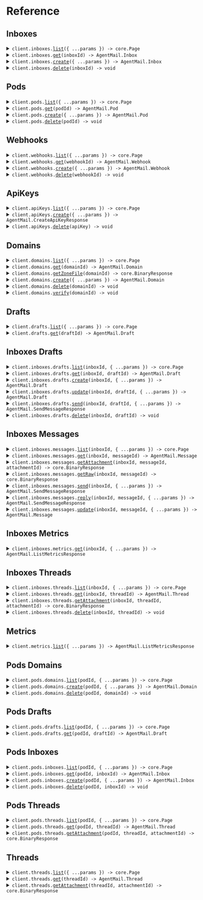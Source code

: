 # Reference
## Inboxes
<details><summary><code>client.inboxes.<a href="/src/api/resources/inboxes/client/Client.ts">list</a>({ ...params }) -> core.Page<AgentMail.Inbox, AgentMail.ListInboxesResponse></code></summary>
<dl>
<dd>

#### 🔌 Usage

<dl>
<dd>

<dl>
<dd>

```typescript
const pageableResponse = await client.inboxes.list();
for await (const item of pageableResponse) {
    console.log(item);
}

// Or you can manually iterate page-by-page
let page = await client.inboxes.list();
while (page.hasNextPage()) {
    page = page.getNextPage();
}

// You can also access the underlying response
const response = page.response;

```
</dd>
</dl>
</dd>
</dl>

#### ⚙️ Parameters

<dl>
<dd>

<dl>
<dd>

**request:** `AgentMail.inboxes.ListInboxesRequest` 
    
</dd>
</dl>

<dl>
<dd>

**requestOptions:** `Inboxes.RequestOptions` 
    
</dd>
</dl>
</dd>
</dl>


</dd>
</dl>
</details>

<details><summary><code>client.inboxes.<a href="/src/api/resources/inboxes/client/Client.ts">get</a>(inboxId) -> AgentMail.Inbox</code></summary>
<dl>
<dd>

#### 🔌 Usage

<dl>
<dd>

<dl>
<dd>

```typescript
await client.inboxes.get("inbox_id");

```
</dd>
</dl>
</dd>
</dl>

#### ⚙️ Parameters

<dl>
<dd>

<dl>
<dd>

**inboxId:** `AgentMail.InboxId` 
    
</dd>
</dl>

<dl>
<dd>

**requestOptions:** `Inboxes.RequestOptions` 
    
</dd>
</dl>
</dd>
</dl>


</dd>
</dl>
</details>

<details><summary><code>client.inboxes.<a href="/src/api/resources/inboxes/client/Client.ts">create</a>({ ...params }) -> AgentMail.Inbox</code></summary>
<dl>
<dd>

#### 🔌 Usage

<dl>
<dd>

<dl>
<dd>

```typescript
await client.inboxes.create({});

```
</dd>
</dl>
</dd>
</dl>

#### ⚙️ Parameters

<dl>
<dd>

<dl>
<dd>

**request:** `AgentMail.CreateInboxRequest` 
    
</dd>
</dl>

<dl>
<dd>

**requestOptions:** `Inboxes.RequestOptions` 
    
</dd>
</dl>
</dd>
</dl>


</dd>
</dl>
</details>

<details><summary><code>client.inboxes.<a href="/src/api/resources/inboxes/client/Client.ts">delete</a>(inboxId) -> void</code></summary>
<dl>
<dd>

#### 🔌 Usage

<dl>
<dd>

<dl>
<dd>

```typescript
await client.inboxes.delete("inbox_id");

```
</dd>
</dl>
</dd>
</dl>

#### ⚙️ Parameters

<dl>
<dd>

<dl>
<dd>

**inboxId:** `AgentMail.InboxId` 
    
</dd>
</dl>

<dl>
<dd>

**requestOptions:** `Inboxes.RequestOptions` 
    
</dd>
</dl>
</dd>
</dl>


</dd>
</dl>
</details>

## Pods
<details><summary><code>client.pods.<a href="/src/api/resources/pods/client/Client.ts">list</a>({ ...params }) -> core.Page<AgentMail.Pod, AgentMail.ListPodsResponse></code></summary>
<dl>
<dd>

#### 🔌 Usage

<dl>
<dd>

<dl>
<dd>

```typescript
const pageableResponse = await client.pods.list();
for await (const item of pageableResponse) {
    console.log(item);
}

// Or you can manually iterate page-by-page
let page = await client.pods.list();
while (page.hasNextPage()) {
    page = page.getNextPage();
}

// You can also access the underlying response
const response = page.response;

```
</dd>
</dl>
</dd>
</dl>

#### ⚙️ Parameters

<dl>
<dd>

<dl>
<dd>

**request:** `AgentMail.pods.ListPodsRequest` 
    
</dd>
</dl>

<dl>
<dd>

**requestOptions:** `Pods.RequestOptions` 
    
</dd>
</dl>
</dd>
</dl>


</dd>
</dl>
</details>

<details><summary><code>client.pods.<a href="/src/api/resources/pods/client/Client.ts">get</a>(podId) -> AgentMail.Pod</code></summary>
<dl>
<dd>

#### 🔌 Usage

<dl>
<dd>

<dl>
<dd>

```typescript
await client.pods.get("pod_id");

```
</dd>
</dl>
</dd>
</dl>

#### ⚙️ Parameters

<dl>
<dd>

<dl>
<dd>

**podId:** `AgentMail.PodId` 
    
</dd>
</dl>

<dl>
<dd>

**requestOptions:** `Pods.RequestOptions` 
    
</dd>
</dl>
</dd>
</dl>


</dd>
</dl>
</details>

<details><summary><code>client.pods.<a href="/src/api/resources/pods/client/Client.ts">create</a>({ ...params }) -> AgentMail.Pod</code></summary>
<dl>
<dd>

#### 🔌 Usage

<dl>
<dd>

<dl>
<dd>

```typescript
await client.pods.create({});

```
</dd>
</dl>
</dd>
</dl>

#### ⚙️ Parameters

<dl>
<dd>

<dl>
<dd>

**request:** `AgentMail.CreatePodRequest` 
    
</dd>
</dl>

<dl>
<dd>

**requestOptions:** `Pods.RequestOptions` 
    
</dd>
</dl>
</dd>
</dl>


</dd>
</dl>
</details>

<details><summary><code>client.pods.<a href="/src/api/resources/pods/client/Client.ts">delete</a>(podId) -> void</code></summary>
<dl>
<dd>

#### 🔌 Usage

<dl>
<dd>

<dl>
<dd>

```typescript
await client.pods.delete("pod_id");

```
</dd>
</dl>
</dd>
</dl>

#### ⚙️ Parameters

<dl>
<dd>

<dl>
<dd>

**podId:** `AgentMail.PodId` 
    
</dd>
</dl>

<dl>
<dd>

**requestOptions:** `Pods.RequestOptions` 
    
</dd>
</dl>
</dd>
</dl>


</dd>
</dl>
</details>

## Webhooks
<details><summary><code>client.webhooks.<a href="/src/api/resources/webhooks/client/Client.ts">list</a>({ ...params }) -> core.Page<AgentMail.Webhook, AgentMail.ListWebhooksResponse></code></summary>
<dl>
<dd>

#### 🔌 Usage

<dl>
<dd>

<dl>
<dd>

```typescript
const pageableResponse = await client.webhooks.list();
for await (const item of pageableResponse) {
    console.log(item);
}

// Or you can manually iterate page-by-page
let page = await client.webhooks.list();
while (page.hasNextPage()) {
    page = page.getNextPage();
}

// You can also access the underlying response
const response = page.response;

```
</dd>
</dl>
</dd>
</dl>

#### ⚙️ Parameters

<dl>
<dd>

<dl>
<dd>

**request:** `AgentMail.webhooks.ListWebhooksRequest` 
    
</dd>
</dl>

<dl>
<dd>

**requestOptions:** `Webhooks.RequestOptions` 
    
</dd>
</dl>
</dd>
</dl>


</dd>
</dl>
</details>

<details><summary><code>client.webhooks.<a href="/src/api/resources/webhooks/client/Client.ts">get</a>(webhookId) -> AgentMail.Webhook</code></summary>
<dl>
<dd>

#### 🔌 Usage

<dl>
<dd>

<dl>
<dd>

```typescript
await client.webhooks.get("webhook_id");

```
</dd>
</dl>
</dd>
</dl>

#### ⚙️ Parameters

<dl>
<dd>

<dl>
<dd>

**webhookId:** `AgentMail.WebhookId` 
    
</dd>
</dl>

<dl>
<dd>

**requestOptions:** `Webhooks.RequestOptions` 
    
</dd>
</dl>
</dd>
</dl>


</dd>
</dl>
</details>

<details><summary><code>client.webhooks.<a href="/src/api/resources/webhooks/client/Client.ts">create</a>({ ...params }) -> AgentMail.Webhook</code></summary>
<dl>
<dd>

#### 🔌 Usage

<dl>
<dd>

<dl>
<dd>

```typescript
await client.webhooks.create({
    url: "url",
    eventTypes: ["message.received", "message.received"]
});

```
</dd>
</dl>
</dd>
</dl>

#### ⚙️ Parameters

<dl>
<dd>

<dl>
<dd>

**request:** `AgentMail.CreateWebhookRequest` 
    
</dd>
</dl>

<dl>
<dd>

**requestOptions:** `Webhooks.RequestOptions` 
    
</dd>
</dl>
</dd>
</dl>


</dd>
</dl>
</details>

<details><summary><code>client.webhooks.<a href="/src/api/resources/webhooks/client/Client.ts">delete</a>(webhookId) -> void</code></summary>
<dl>
<dd>

#### 🔌 Usage

<dl>
<dd>

<dl>
<dd>

```typescript
await client.webhooks.delete("webhook_id");

```
</dd>
</dl>
</dd>
</dl>

#### ⚙️ Parameters

<dl>
<dd>

<dl>
<dd>

**webhookId:** `AgentMail.WebhookId` 
    
</dd>
</dl>

<dl>
<dd>

**requestOptions:** `Webhooks.RequestOptions` 
    
</dd>
</dl>
</dd>
</dl>


</dd>
</dl>
</details>

## ApiKeys
<details><summary><code>client.apiKeys.<a href="/src/api/resources/apiKeys/client/Client.ts">list</a>({ ...params }) -> core.Page<AgentMail.ApiKey, AgentMail.ListApiKeysResponse></code></summary>
<dl>
<dd>

#### 🔌 Usage

<dl>
<dd>

<dl>
<dd>

```typescript
const pageableResponse = await client.apiKeys.list();
for await (const item of pageableResponse) {
    console.log(item);
}

// Or you can manually iterate page-by-page
let page = await client.apiKeys.list();
while (page.hasNextPage()) {
    page = page.getNextPage();
}

// You can also access the underlying response
const response = page.response;

```
</dd>
</dl>
</dd>
</dl>

#### ⚙️ Parameters

<dl>
<dd>

<dl>
<dd>

**request:** `AgentMail.ListApiKeysRequest` 
    
</dd>
</dl>

<dl>
<dd>

**requestOptions:** `ApiKeys.RequestOptions` 
    
</dd>
</dl>
</dd>
</dl>


</dd>
</dl>
</details>

<details><summary><code>client.apiKeys.<a href="/src/api/resources/apiKeys/client/Client.ts">create</a>({ ...params }) -> AgentMail.CreateApiKeyResponse</code></summary>
<dl>
<dd>

#### 🔌 Usage

<dl>
<dd>

<dl>
<dd>

```typescript
await client.apiKeys.create({
    name: "name"
});

```
</dd>
</dl>
</dd>
</dl>

#### ⚙️ Parameters

<dl>
<dd>

<dl>
<dd>

**request:** `AgentMail.CreateApiKeyRequest` 
    
</dd>
</dl>

<dl>
<dd>

**requestOptions:** `ApiKeys.RequestOptions` 
    
</dd>
</dl>
</dd>
</dl>


</dd>
</dl>
</details>

<details><summary><code>client.apiKeys.<a href="/src/api/resources/apiKeys/client/Client.ts">delete</a>(apiKey) -> void</code></summary>
<dl>
<dd>

#### 🔌 Usage

<dl>
<dd>

<dl>
<dd>

```typescript
await client.apiKeys.delete("api_key");

```
</dd>
</dl>
</dd>
</dl>

#### ⚙️ Parameters

<dl>
<dd>

<dl>
<dd>

**apiKey:** `AgentMail.ApiKeyId` 
    
</dd>
</dl>

<dl>
<dd>

**requestOptions:** `ApiKeys.RequestOptions` 
    
</dd>
</dl>
</dd>
</dl>


</dd>
</dl>
</details>

## Domains
<details><summary><code>client.domains.<a href="/src/api/resources/domains/client/Client.ts">list</a>({ ...params }) -> core.Page<AgentMail.DomainSummary, AgentMail.ListDomainsResponse></code></summary>
<dl>
<dd>

#### 🔌 Usage

<dl>
<dd>

<dl>
<dd>

```typescript
const pageableResponse = await client.domains.list();
for await (const item of pageableResponse) {
    console.log(item);
}

// Or you can manually iterate page-by-page
let page = await client.domains.list();
while (page.hasNextPage()) {
    page = page.getNextPage();
}

// You can also access the underlying response
const response = page.response;

```
</dd>
</dl>
</dd>
</dl>

#### ⚙️ Parameters

<dl>
<dd>

<dl>
<dd>

**request:** `AgentMail.ListDomainsRequest` 
    
</dd>
</dl>

<dl>
<dd>

**requestOptions:** `Domains.RequestOptions` 
    
</dd>
</dl>
</dd>
</dl>


</dd>
</dl>
</details>

<details><summary><code>client.domains.<a href="/src/api/resources/domains/client/Client.ts">get</a>(domainId) -> AgentMail.Domain</code></summary>
<dl>
<dd>

#### 🔌 Usage

<dl>
<dd>

<dl>
<dd>

```typescript
await client.domains.get("domain_id");

```
</dd>
</dl>
</dd>
</dl>

#### ⚙️ Parameters

<dl>
<dd>

<dl>
<dd>

**domainId:** `AgentMail.DomainId` 
    
</dd>
</dl>

<dl>
<dd>

**requestOptions:** `Domains.RequestOptions` 
    
</dd>
</dl>
</dd>
</dl>


</dd>
</dl>
</details>

<details><summary><code>client.domains.<a href="/src/api/resources/domains/client/Client.ts">getZoneFile</a>(domainId) -> core.BinaryResponse</code></summary>
<dl>
<dd>

#### 🔌 Usage

<dl>
<dd>

<dl>
<dd>

```typescript
await client.domains.getZoneFile("domain_id");

```
</dd>
</dl>
</dd>
</dl>

#### ⚙️ Parameters

<dl>
<dd>

<dl>
<dd>

**domainId:** `AgentMail.DomainId` 
    
</dd>
</dl>

<dl>
<dd>

**requestOptions:** `Domains.RequestOptions` 
    
</dd>
</dl>
</dd>
</dl>


</dd>
</dl>
</details>

<details><summary><code>client.domains.<a href="/src/api/resources/domains/client/Client.ts">create</a>({ ...params }) -> AgentMail.Domain</code></summary>
<dl>
<dd>

#### 🔌 Usage

<dl>
<dd>

<dl>
<dd>

```typescript
await client.domains.create({
    domain: "domain",
    feedbackEnabled: true
});

```
</dd>
</dl>
</dd>
</dl>

#### ⚙️ Parameters

<dl>
<dd>

<dl>
<dd>

**request:** `AgentMail.CreateDomainRequest` 
    
</dd>
</dl>

<dl>
<dd>

**requestOptions:** `Domains.RequestOptions` 
    
</dd>
</dl>
</dd>
</dl>


</dd>
</dl>
</details>

<details><summary><code>client.domains.<a href="/src/api/resources/domains/client/Client.ts">delete</a>(domainId) -> void</code></summary>
<dl>
<dd>

#### 🔌 Usage

<dl>
<dd>

<dl>
<dd>

```typescript
await client.domains.delete("domain_id");

```
</dd>
</dl>
</dd>
</dl>

#### ⚙️ Parameters

<dl>
<dd>

<dl>
<dd>

**domainId:** `AgentMail.DomainId` 
    
</dd>
</dl>

<dl>
<dd>

**requestOptions:** `Domains.RequestOptions` 
    
</dd>
</dl>
</dd>
</dl>


</dd>
</dl>
</details>

<details><summary><code>client.domains.<a href="/src/api/resources/domains/client/Client.ts">verify</a>(domainId) -> void</code></summary>
<dl>
<dd>

#### 🔌 Usage

<dl>
<dd>

<dl>
<dd>

```typescript
await client.domains.verify("domain_id");

```
</dd>
</dl>
</dd>
</dl>

#### ⚙️ Parameters

<dl>
<dd>

<dl>
<dd>

**domainId:** `AgentMail.DomainId` 
    
</dd>
</dl>

<dl>
<dd>

**requestOptions:** `Domains.RequestOptions` 
    
</dd>
</dl>
</dd>
</dl>


</dd>
</dl>
</details>

## Drafts
<details><summary><code>client.drafts.<a href="/src/api/resources/drafts/client/Client.ts">list</a>({ ...params }) -> core.Page<AgentMail.DraftItem, AgentMail.ListDraftsResponse></code></summary>
<dl>
<dd>

#### 🔌 Usage

<dl>
<dd>

<dl>
<dd>

```typescript
const pageableResponse = await client.drafts.list();
for await (const item of pageableResponse) {
    console.log(item);
}

// Or you can manually iterate page-by-page
let page = await client.drafts.list();
while (page.hasNextPage()) {
    page = page.getNextPage();
}

// You can also access the underlying response
const response = page.response;

```
</dd>
</dl>
</dd>
</dl>

#### ⚙️ Parameters

<dl>
<dd>

<dl>
<dd>

**request:** `AgentMail.ListDraftsRequest` 
    
</dd>
</dl>

<dl>
<dd>

**requestOptions:** `Drafts.RequestOptions` 
    
</dd>
</dl>
</dd>
</dl>


</dd>
</dl>
</details>

<details><summary><code>client.drafts.<a href="/src/api/resources/drafts/client/Client.ts">get</a>(draftId) -> AgentMail.Draft</code></summary>
<dl>
<dd>

#### 🔌 Usage

<dl>
<dd>

<dl>
<dd>

```typescript
await client.drafts.get("draft_id");

```
</dd>
</dl>
</dd>
</dl>

#### ⚙️ Parameters

<dl>
<dd>

<dl>
<dd>

**draftId:** `AgentMail.DraftId` 
    
</dd>
</dl>

<dl>
<dd>

**requestOptions:** `Drafts.RequestOptions` 
    
</dd>
</dl>
</dd>
</dl>


</dd>
</dl>
</details>

## Inboxes Drafts
<details><summary><code>client.inboxes.drafts.<a href="/src/api/resources/inboxes/resources/drafts/client/Client.ts">list</a>(inboxId, { ...params }) -> core.Page<AgentMail.DraftItem, AgentMail.ListDraftsResponse></code></summary>
<dl>
<dd>

#### 🔌 Usage

<dl>
<dd>

<dl>
<dd>

```typescript
const pageableResponse = await client.inboxes.drafts.list("inbox_id");
for await (const item of pageableResponse) {
    console.log(item);
}

// Or you can manually iterate page-by-page
let page = await client.inboxes.drafts.list("inbox_id");
while (page.hasNextPage()) {
    page = page.getNextPage();
}

// You can also access the underlying response
const response = page.response;

```
</dd>
</dl>
</dd>
</dl>

#### ⚙️ Parameters

<dl>
<dd>

<dl>
<dd>

**inboxId:** `AgentMail.InboxId` 
    
</dd>
</dl>

<dl>
<dd>

**request:** `AgentMail.inboxes.ListDraftsRequest` 
    
</dd>
</dl>

<dl>
<dd>

**requestOptions:** `Drafts.RequestOptions` 
    
</dd>
</dl>
</dd>
</dl>


</dd>
</dl>
</details>

<details><summary><code>client.inboxes.drafts.<a href="/src/api/resources/inboxes/resources/drafts/client/Client.ts">get</a>(inboxId, draftId) -> AgentMail.Draft</code></summary>
<dl>
<dd>

#### 🔌 Usage

<dl>
<dd>

<dl>
<dd>

```typescript
await client.inboxes.drafts.get("inbox_id", "draft_id");

```
</dd>
</dl>
</dd>
</dl>

#### ⚙️ Parameters

<dl>
<dd>

<dl>
<dd>

**inboxId:** `AgentMail.InboxId` 
    
</dd>
</dl>

<dl>
<dd>

**draftId:** `AgentMail.DraftId` 
    
</dd>
</dl>

<dl>
<dd>

**requestOptions:** `Drafts.RequestOptions` 
    
</dd>
</dl>
</dd>
</dl>


</dd>
</dl>
</details>

<details><summary><code>client.inboxes.drafts.<a href="/src/api/resources/inboxes/resources/drafts/client/Client.ts">create</a>(inboxId, { ...params }) -> AgentMail.Draft</code></summary>
<dl>
<dd>

#### 🔌 Usage

<dl>
<dd>

<dl>
<dd>

```typescript
await client.inboxes.drafts.create("inbox_id", {});

```
</dd>
</dl>
</dd>
</dl>

#### ⚙️ Parameters

<dl>
<dd>

<dl>
<dd>

**inboxId:** `AgentMail.InboxId` 
    
</dd>
</dl>

<dl>
<dd>

**request:** `AgentMail.CreateDraftRequest` 
    
</dd>
</dl>

<dl>
<dd>

**requestOptions:** `Drafts.RequestOptions` 
    
</dd>
</dl>
</dd>
</dl>


</dd>
</dl>
</details>

<details><summary><code>client.inboxes.drafts.<a href="/src/api/resources/inboxes/resources/drafts/client/Client.ts">update</a>(inboxId, draftId, { ...params }) -> AgentMail.Draft</code></summary>
<dl>
<dd>

#### 🔌 Usage

<dl>
<dd>

<dl>
<dd>

```typescript
await client.inboxes.drafts.update("inbox_id", "draft_id", {});

```
</dd>
</dl>
</dd>
</dl>

#### ⚙️ Parameters

<dl>
<dd>

<dl>
<dd>

**inboxId:** `AgentMail.InboxId` 
    
</dd>
</dl>

<dl>
<dd>

**draftId:** `AgentMail.DraftId` 
    
</dd>
</dl>

<dl>
<dd>

**request:** `AgentMail.UpdateDraftRequest` 
    
</dd>
</dl>

<dl>
<dd>

**requestOptions:** `Drafts.RequestOptions` 
    
</dd>
</dl>
</dd>
</dl>


</dd>
</dl>
</details>

<details><summary><code>client.inboxes.drafts.<a href="/src/api/resources/inboxes/resources/drafts/client/Client.ts">send</a>(inboxId, draftId, { ...params }) -> AgentMail.SendMessageResponse</code></summary>
<dl>
<dd>

#### 🔌 Usage

<dl>
<dd>

<dl>
<dd>

```typescript
await client.inboxes.drafts.send("inbox_id", "draft_id", {});

```
</dd>
</dl>
</dd>
</dl>

#### ⚙️ Parameters

<dl>
<dd>

<dl>
<dd>

**inboxId:** `AgentMail.InboxId` 
    
</dd>
</dl>

<dl>
<dd>

**draftId:** `AgentMail.DraftId` 
    
</dd>
</dl>

<dl>
<dd>

**request:** `AgentMail.UpdateMessageRequest` 
    
</dd>
</dl>

<dl>
<dd>

**requestOptions:** `Drafts.RequestOptions` 
    
</dd>
</dl>
</dd>
</dl>


</dd>
</dl>
</details>

<details><summary><code>client.inboxes.drafts.<a href="/src/api/resources/inboxes/resources/drafts/client/Client.ts">delete</a>(inboxId, draftId) -> void</code></summary>
<dl>
<dd>

#### 🔌 Usage

<dl>
<dd>

<dl>
<dd>

```typescript
await client.inboxes.drafts.delete("inbox_id", "draft_id");

```
</dd>
</dl>
</dd>
</dl>

#### ⚙️ Parameters

<dl>
<dd>

<dl>
<dd>

**inboxId:** `AgentMail.InboxId` 
    
</dd>
</dl>

<dl>
<dd>

**draftId:** `AgentMail.DraftId` 
    
</dd>
</dl>

<dl>
<dd>

**requestOptions:** `Drafts.RequestOptions` 
    
</dd>
</dl>
</dd>
</dl>


</dd>
</dl>
</details>

## Inboxes Messages
<details><summary><code>client.inboxes.messages.<a href="/src/api/resources/inboxes/resources/messages/client/Client.ts">list</a>(inboxId, { ...params }) -> core.Page<AgentMail.MessageItem, AgentMail.ListMessagesResponse></code></summary>
<dl>
<dd>

#### 🔌 Usage

<dl>
<dd>

<dl>
<dd>

```typescript
const pageableResponse = await client.inboxes.messages.list("inbox_id");
for await (const item of pageableResponse) {
    console.log(item);
}

// Or you can manually iterate page-by-page
let page = await client.inboxes.messages.list("inbox_id");
while (page.hasNextPage()) {
    page = page.getNextPage();
}

// You can also access the underlying response
const response = page.response;

```
</dd>
</dl>
</dd>
</dl>

#### ⚙️ Parameters

<dl>
<dd>

<dl>
<dd>

**inboxId:** `AgentMail.InboxId` 
    
</dd>
</dl>

<dl>
<dd>

**request:** `AgentMail.inboxes.ListMessagesRequest` 
    
</dd>
</dl>

<dl>
<dd>

**requestOptions:** `Messages.RequestOptions` 
    
</dd>
</dl>
</dd>
</dl>


</dd>
</dl>
</details>

<details><summary><code>client.inboxes.messages.<a href="/src/api/resources/inboxes/resources/messages/client/Client.ts">get</a>(inboxId, messageId) -> AgentMail.Message</code></summary>
<dl>
<dd>

#### 🔌 Usage

<dl>
<dd>

<dl>
<dd>

```typescript
await client.inboxes.messages.get("inbox_id", "message_id");

```
</dd>
</dl>
</dd>
</dl>

#### ⚙️ Parameters

<dl>
<dd>

<dl>
<dd>

**inboxId:** `AgentMail.InboxId` 
    
</dd>
</dl>

<dl>
<dd>

**messageId:** `AgentMail.MessageId` 
    
</dd>
</dl>

<dl>
<dd>

**requestOptions:** `Messages.RequestOptions` 
    
</dd>
</dl>
</dd>
</dl>


</dd>
</dl>
</details>

<details><summary><code>client.inboxes.messages.<a href="/src/api/resources/inboxes/resources/messages/client/Client.ts">getAttachment</a>(inboxId, messageId, attachmentId) -> core.BinaryResponse</code></summary>
<dl>
<dd>

#### 🔌 Usage

<dl>
<dd>

<dl>
<dd>

```typescript
await client.inboxes.messages.getAttachment("inbox_id", "message_id", "attachment_id");

```
</dd>
</dl>
</dd>
</dl>

#### ⚙️ Parameters

<dl>
<dd>

<dl>
<dd>

**inboxId:** `AgentMail.InboxId` 
    
</dd>
</dl>

<dl>
<dd>

**messageId:** `AgentMail.MessageId` 
    
</dd>
</dl>

<dl>
<dd>

**attachmentId:** `AgentMail.AttachmentId` 
    
</dd>
</dl>

<dl>
<dd>

**requestOptions:** `Messages.RequestOptions` 
    
</dd>
</dl>
</dd>
</dl>


</dd>
</dl>
</details>

<details><summary><code>client.inboxes.messages.<a href="/src/api/resources/inboxes/resources/messages/client/Client.ts">getRaw</a>(inboxId, messageId) -> core.BinaryResponse</code></summary>
<dl>
<dd>

#### 🔌 Usage

<dl>
<dd>

<dl>
<dd>

```typescript
await client.inboxes.messages.getRaw("inbox_id", "message_id");

```
</dd>
</dl>
</dd>
</dl>

#### ⚙️ Parameters

<dl>
<dd>

<dl>
<dd>

**inboxId:** `AgentMail.InboxId` 
    
</dd>
</dl>

<dl>
<dd>

**messageId:** `AgentMail.MessageId` 
    
</dd>
</dl>

<dl>
<dd>

**requestOptions:** `Messages.RequestOptions` 
    
</dd>
</dl>
</dd>
</dl>


</dd>
</dl>
</details>

<details><summary><code>client.inboxes.messages.<a href="/src/api/resources/inboxes/resources/messages/client/Client.ts">send</a>(inboxId, { ...params }) -> AgentMail.SendMessageResponse</code></summary>
<dl>
<dd>

#### 🔌 Usage

<dl>
<dd>

<dl>
<dd>

```typescript
await client.inboxes.messages.send("inbox_id", {});

```
</dd>
</dl>
</dd>
</dl>

#### ⚙️ Parameters

<dl>
<dd>

<dl>
<dd>

**inboxId:** `AgentMail.InboxId` 
    
</dd>
</dl>

<dl>
<dd>

**request:** `AgentMail.SendMessageRequest` 
    
</dd>
</dl>

<dl>
<dd>

**requestOptions:** `Messages.RequestOptions` 
    
</dd>
</dl>
</dd>
</dl>


</dd>
</dl>
</details>

<details><summary><code>client.inboxes.messages.<a href="/src/api/resources/inboxes/resources/messages/client/Client.ts">reply</a>(inboxId, messageId, { ...params }) -> AgentMail.SendMessageResponse</code></summary>
<dl>
<dd>

#### 🔌 Usage

<dl>
<dd>

<dl>
<dd>

```typescript
await client.inboxes.messages.reply("inbox_id", "message_id", {});

```
</dd>
</dl>
</dd>
</dl>

#### ⚙️ Parameters

<dl>
<dd>

<dl>
<dd>

**inboxId:** `AgentMail.InboxId` 
    
</dd>
</dl>

<dl>
<dd>

**messageId:** `AgentMail.MessageId` 
    
</dd>
</dl>

<dl>
<dd>

**request:** `AgentMail.ReplyToMessageRequest` 
    
</dd>
</dl>

<dl>
<dd>

**requestOptions:** `Messages.RequestOptions` 
    
</dd>
</dl>
</dd>
</dl>


</dd>
</dl>
</details>

<details><summary><code>client.inboxes.messages.<a href="/src/api/resources/inboxes/resources/messages/client/Client.ts">update</a>(inboxId, messageId, { ...params }) -> AgentMail.Message</code></summary>
<dl>
<dd>

#### 🔌 Usage

<dl>
<dd>

<dl>
<dd>

```typescript
await client.inboxes.messages.update("inbox_id", "message_id", {});

```
</dd>
</dl>
</dd>
</dl>

#### ⚙️ Parameters

<dl>
<dd>

<dl>
<dd>

**inboxId:** `AgentMail.InboxId` 
    
</dd>
</dl>

<dl>
<dd>

**messageId:** `AgentMail.MessageId` 
    
</dd>
</dl>

<dl>
<dd>

**request:** `AgentMail.UpdateMessageRequest` 
    
</dd>
</dl>

<dl>
<dd>

**requestOptions:** `Messages.RequestOptions` 
    
</dd>
</dl>
</dd>
</dl>


</dd>
</dl>
</details>

## Inboxes Metrics
<details><summary><code>client.inboxes.metrics.<a href="/src/api/resources/inboxes/resources/metrics/client/Client.ts">get</a>(inboxId, { ...params }) -> AgentMail.ListMetricsResponse</code></summary>
<dl>
<dd>

#### 🔌 Usage

<dl>
<dd>

<dl>
<dd>

```typescript
await client.inboxes.metrics.get("inbox_id", {
    startTimestamp: new Date("2024-01-15T09:30:00.000Z"),
    endTimestamp: new Date("2024-01-15T09:30:00.000Z")
});

```
</dd>
</dl>
</dd>
</dl>

#### ⚙️ Parameters

<dl>
<dd>

<dl>
<dd>

**inboxId:** `AgentMail.InboxId` 
    
</dd>
</dl>

<dl>
<dd>

**request:** `AgentMail.inboxes.ListInboxMetricsRequest` 
    
</dd>
</dl>

<dl>
<dd>

**requestOptions:** `Metrics.RequestOptions` 
    
</dd>
</dl>
</dd>
</dl>


</dd>
</dl>
</details>

## Inboxes Threads
<details><summary><code>client.inboxes.threads.<a href="/src/api/resources/inboxes/resources/threads/client/Client.ts">list</a>(inboxId, { ...params }) -> core.Page<AgentMail.ThreadItem, AgentMail.ListThreadsResponse></code></summary>
<dl>
<dd>

#### 🔌 Usage

<dl>
<dd>

<dl>
<dd>

```typescript
const pageableResponse = await client.inboxes.threads.list("inbox_id");
for await (const item of pageableResponse) {
    console.log(item);
}

// Or you can manually iterate page-by-page
let page = await client.inboxes.threads.list("inbox_id");
while (page.hasNextPage()) {
    page = page.getNextPage();
}

// You can also access the underlying response
const response = page.response;

```
</dd>
</dl>
</dd>
</dl>

#### ⚙️ Parameters

<dl>
<dd>

<dl>
<dd>

**inboxId:** `AgentMail.InboxId` 
    
</dd>
</dl>

<dl>
<dd>

**request:** `AgentMail.inboxes.ListThreadsRequest` 
    
</dd>
</dl>

<dl>
<dd>

**requestOptions:** `Threads.RequestOptions` 
    
</dd>
</dl>
</dd>
</dl>


</dd>
</dl>
</details>

<details><summary><code>client.inboxes.threads.<a href="/src/api/resources/inboxes/resources/threads/client/Client.ts">get</a>(inboxId, threadId) -> AgentMail.Thread</code></summary>
<dl>
<dd>

#### 🔌 Usage

<dl>
<dd>

<dl>
<dd>

```typescript
await client.inboxes.threads.get("inbox_id", "thread_id");

```
</dd>
</dl>
</dd>
</dl>

#### ⚙️ Parameters

<dl>
<dd>

<dl>
<dd>

**inboxId:** `AgentMail.InboxId` 
    
</dd>
</dl>

<dl>
<dd>

**threadId:** `AgentMail.ThreadId` 
    
</dd>
</dl>

<dl>
<dd>

**requestOptions:** `Threads.RequestOptions` 
    
</dd>
</dl>
</dd>
</dl>


</dd>
</dl>
</details>

<details><summary><code>client.inboxes.threads.<a href="/src/api/resources/inboxes/resources/threads/client/Client.ts">getAttachment</a>(inboxId, threadId, attachmentId) -> core.BinaryResponse</code></summary>
<dl>
<dd>

#### 🔌 Usage

<dl>
<dd>

<dl>
<dd>

```typescript
await client.inboxes.threads.getAttachment("inbox_id", "thread_id", "attachment_id");

```
</dd>
</dl>
</dd>
</dl>

#### ⚙️ Parameters

<dl>
<dd>

<dl>
<dd>

**inboxId:** `AgentMail.InboxId` 
    
</dd>
</dl>

<dl>
<dd>

**threadId:** `AgentMail.ThreadId` 
    
</dd>
</dl>

<dl>
<dd>

**attachmentId:** `AgentMail.AttachmentId` 
    
</dd>
</dl>

<dl>
<dd>

**requestOptions:** `Threads.RequestOptions` 
    
</dd>
</dl>
</dd>
</dl>


</dd>
</dl>
</details>

<details><summary><code>client.inboxes.threads.<a href="/src/api/resources/inboxes/resources/threads/client/Client.ts">delete</a>(inboxId, threadId) -> void</code></summary>
<dl>
<dd>

#### 🔌 Usage

<dl>
<dd>

<dl>
<dd>

```typescript
await client.inboxes.threads.delete("inbox_id", "thread_id");

```
</dd>
</dl>
</dd>
</dl>

#### ⚙️ Parameters

<dl>
<dd>

<dl>
<dd>

**inboxId:** `AgentMail.InboxId` 
    
</dd>
</dl>

<dl>
<dd>

**threadId:** `AgentMail.ThreadId` 
    
</dd>
</dl>

<dl>
<dd>

**requestOptions:** `Threads.RequestOptions` 
    
</dd>
</dl>
</dd>
</dl>


</dd>
</dl>
</details>

## Metrics
<details><summary><code>client.metrics.<a href="/src/api/resources/metrics/client/Client.ts">list</a>({ ...params }) -> AgentMail.ListMetricsResponse</code></summary>
<dl>
<dd>

#### 🔌 Usage

<dl>
<dd>

<dl>
<dd>

```typescript
await client.metrics.list({
    startTimestamp: new Date("2024-01-15T09:30:00.000Z"),
    endTimestamp: new Date("2024-01-15T09:30:00.000Z")
});

```
</dd>
</dl>
</dd>
</dl>

#### ⚙️ Parameters

<dl>
<dd>

<dl>
<dd>

**request:** `AgentMail.ListMetricsRequest` 
    
</dd>
</dl>

<dl>
<dd>

**requestOptions:** `Metrics.RequestOptions` 
    
</dd>
</dl>
</dd>
</dl>


</dd>
</dl>
</details>

## Pods Domains
<details><summary><code>client.pods.domains.<a href="/src/api/resources/pods/resources/domains/client/Client.ts">list</a>(podId, { ...params }) -> core.Page<AgentMail.DomainSummary, AgentMail.ListDomainsResponse></code></summary>
<dl>
<dd>

#### 🔌 Usage

<dl>
<dd>

<dl>
<dd>

```typescript
const pageableResponse = await client.pods.domains.list("pod_id");
for await (const item of pageableResponse) {
    console.log(item);
}

// Or you can manually iterate page-by-page
let page = await client.pods.domains.list("pod_id");
while (page.hasNextPage()) {
    page = page.getNextPage();
}

// You can also access the underlying response
const response = page.response;

```
</dd>
</dl>
</dd>
</dl>

#### ⚙️ Parameters

<dl>
<dd>

<dl>
<dd>

**podId:** `AgentMail.PodId` 
    
</dd>
</dl>

<dl>
<dd>

**request:** `AgentMail.pods.ListDomainsRequest` 
    
</dd>
</dl>

<dl>
<dd>

**requestOptions:** `Domains.RequestOptions` 
    
</dd>
</dl>
</dd>
</dl>


</dd>
</dl>
</details>

<details><summary><code>client.pods.domains.<a href="/src/api/resources/pods/resources/domains/client/Client.ts">create</a>(podId, { ...params }) -> AgentMail.Domain</code></summary>
<dl>
<dd>

#### 🔌 Usage

<dl>
<dd>

<dl>
<dd>

```typescript
await client.pods.domains.create("pod_id", {
    domain: "domain",
    feedbackEnabled: true
});

```
</dd>
</dl>
</dd>
</dl>

#### ⚙️ Parameters

<dl>
<dd>

<dl>
<dd>

**podId:** `AgentMail.PodId` 
    
</dd>
</dl>

<dl>
<dd>

**request:** `AgentMail.CreateDomainRequest` 
    
</dd>
</dl>

<dl>
<dd>

**requestOptions:** `Domains.RequestOptions` 
    
</dd>
</dl>
</dd>
</dl>


</dd>
</dl>
</details>

<details><summary><code>client.pods.domains.<a href="/src/api/resources/pods/resources/domains/client/Client.ts">delete</a>(podId, domainId) -> void</code></summary>
<dl>
<dd>

#### 🔌 Usage

<dl>
<dd>

<dl>
<dd>

```typescript
await client.pods.domains.delete("pod_id", "domain_id");

```
</dd>
</dl>
</dd>
</dl>

#### ⚙️ Parameters

<dl>
<dd>

<dl>
<dd>

**podId:** `AgentMail.PodId` 
    
</dd>
</dl>

<dl>
<dd>

**domainId:** `AgentMail.DomainId` 
    
</dd>
</dl>

<dl>
<dd>

**requestOptions:** `Domains.RequestOptions` 
    
</dd>
</dl>
</dd>
</dl>


</dd>
</dl>
</details>

## Pods Drafts
<details><summary><code>client.pods.drafts.<a href="/src/api/resources/pods/resources/drafts/client/Client.ts">list</a>(podId, { ...params }) -> core.Page<AgentMail.DraftItem, AgentMail.ListDraftsResponse></code></summary>
<dl>
<dd>

#### 🔌 Usage

<dl>
<dd>

<dl>
<dd>

```typescript
const pageableResponse = await client.pods.drafts.list("pod_id");
for await (const item of pageableResponse) {
    console.log(item);
}

// Or you can manually iterate page-by-page
let page = await client.pods.drafts.list("pod_id");
while (page.hasNextPage()) {
    page = page.getNextPage();
}

// You can also access the underlying response
const response = page.response;

```
</dd>
</dl>
</dd>
</dl>

#### ⚙️ Parameters

<dl>
<dd>

<dl>
<dd>

**podId:** `AgentMail.PodId` 
    
</dd>
</dl>

<dl>
<dd>

**request:** `AgentMail.pods.ListDraftsRequest` 
    
</dd>
</dl>

<dl>
<dd>

**requestOptions:** `Drafts.RequestOptions` 
    
</dd>
</dl>
</dd>
</dl>


</dd>
</dl>
</details>

<details><summary><code>client.pods.drafts.<a href="/src/api/resources/pods/resources/drafts/client/Client.ts">get</a>(podId, draftId) -> AgentMail.Draft</code></summary>
<dl>
<dd>

#### 🔌 Usage

<dl>
<dd>

<dl>
<dd>

```typescript
await client.pods.drafts.get("pod_id", "draft_id");

```
</dd>
</dl>
</dd>
</dl>

#### ⚙️ Parameters

<dl>
<dd>

<dl>
<dd>

**podId:** `AgentMail.PodId` 
    
</dd>
</dl>

<dl>
<dd>

**draftId:** `AgentMail.DraftId` 
    
</dd>
</dl>

<dl>
<dd>

**requestOptions:** `Drafts.RequestOptions` 
    
</dd>
</dl>
</dd>
</dl>


</dd>
</dl>
</details>

## Pods Inboxes
<details><summary><code>client.pods.inboxes.<a href="/src/api/resources/pods/resources/inboxes/client/Client.ts">list</a>(podId, { ...params }) -> core.Page<AgentMail.Inbox, AgentMail.ListInboxesResponse></code></summary>
<dl>
<dd>

#### 🔌 Usage

<dl>
<dd>

<dl>
<dd>

```typescript
const pageableResponse = await client.pods.inboxes.list("pod_id");
for await (const item of pageableResponse) {
    console.log(item);
}

// Or you can manually iterate page-by-page
let page = await client.pods.inboxes.list("pod_id");
while (page.hasNextPage()) {
    page = page.getNextPage();
}

// You can also access the underlying response
const response = page.response;

```
</dd>
</dl>
</dd>
</dl>

#### ⚙️ Parameters

<dl>
<dd>

<dl>
<dd>

**podId:** `AgentMail.PodId` 
    
</dd>
</dl>

<dl>
<dd>

**request:** `AgentMail.pods.ListInboxesRequest` 
    
</dd>
</dl>

<dl>
<dd>

**requestOptions:** `Inboxes.RequestOptions` 
    
</dd>
</dl>
</dd>
</dl>


</dd>
</dl>
</details>

<details><summary><code>client.pods.inboxes.<a href="/src/api/resources/pods/resources/inboxes/client/Client.ts">get</a>(podId, inboxId) -> AgentMail.Inbox</code></summary>
<dl>
<dd>

#### 🔌 Usage

<dl>
<dd>

<dl>
<dd>

```typescript
await client.pods.inboxes.get("pod_id", "inbox_id");

```
</dd>
</dl>
</dd>
</dl>

#### ⚙️ Parameters

<dl>
<dd>

<dl>
<dd>

**podId:** `AgentMail.PodId` 
    
</dd>
</dl>

<dl>
<dd>

**inboxId:** `AgentMail.InboxId` 
    
</dd>
</dl>

<dl>
<dd>

**requestOptions:** `Inboxes.RequestOptions` 
    
</dd>
</dl>
</dd>
</dl>


</dd>
</dl>
</details>

<details><summary><code>client.pods.inboxes.<a href="/src/api/resources/pods/resources/inboxes/client/Client.ts">create</a>(podId, { ...params }) -> AgentMail.Inbox</code></summary>
<dl>
<dd>

#### 🔌 Usage

<dl>
<dd>

<dl>
<dd>

```typescript
await client.pods.inboxes.create("pod_id", {});

```
</dd>
</dl>
</dd>
</dl>

#### ⚙️ Parameters

<dl>
<dd>

<dl>
<dd>

**podId:** `AgentMail.PodId` 
    
</dd>
</dl>

<dl>
<dd>

**request:** `AgentMail.CreateInboxRequest` 
    
</dd>
</dl>

<dl>
<dd>

**requestOptions:** `Inboxes.RequestOptions` 
    
</dd>
</dl>
</dd>
</dl>


</dd>
</dl>
</details>

<details><summary><code>client.pods.inboxes.<a href="/src/api/resources/pods/resources/inboxes/client/Client.ts">delete</a>(podId, inboxId) -> void</code></summary>
<dl>
<dd>

#### 🔌 Usage

<dl>
<dd>

<dl>
<dd>

```typescript
await client.pods.inboxes.delete("pod_id", "inbox_id");

```
</dd>
</dl>
</dd>
</dl>

#### ⚙️ Parameters

<dl>
<dd>

<dl>
<dd>

**podId:** `AgentMail.PodId` 
    
</dd>
</dl>

<dl>
<dd>

**inboxId:** `AgentMail.InboxId` 
    
</dd>
</dl>

<dl>
<dd>

**requestOptions:** `Inboxes.RequestOptions` 
    
</dd>
</dl>
</dd>
</dl>


</dd>
</dl>
</details>

## Pods Threads
<details><summary><code>client.pods.threads.<a href="/src/api/resources/pods/resources/threads/client/Client.ts">list</a>(podId, { ...params }) -> core.Page<AgentMail.ThreadItem, AgentMail.ListThreadsResponse></code></summary>
<dl>
<dd>

#### 🔌 Usage

<dl>
<dd>

<dl>
<dd>

```typescript
const pageableResponse = await client.pods.threads.list("pod_id");
for await (const item of pageableResponse) {
    console.log(item);
}

// Or you can manually iterate page-by-page
let page = await client.pods.threads.list("pod_id");
while (page.hasNextPage()) {
    page = page.getNextPage();
}

// You can also access the underlying response
const response = page.response;

```
</dd>
</dl>
</dd>
</dl>

#### ⚙️ Parameters

<dl>
<dd>

<dl>
<dd>

**podId:** `AgentMail.PodId` 
    
</dd>
</dl>

<dl>
<dd>

**request:** `AgentMail.pods.ListThreadsRequest` 
    
</dd>
</dl>

<dl>
<dd>

**requestOptions:** `Threads.RequestOptions` 
    
</dd>
</dl>
</dd>
</dl>


</dd>
</dl>
</details>

<details><summary><code>client.pods.threads.<a href="/src/api/resources/pods/resources/threads/client/Client.ts">get</a>(podId, threadId) -> AgentMail.Thread</code></summary>
<dl>
<dd>

#### 🔌 Usage

<dl>
<dd>

<dl>
<dd>

```typescript
await client.pods.threads.get("pod_id", "thread_id");

```
</dd>
</dl>
</dd>
</dl>

#### ⚙️ Parameters

<dl>
<dd>

<dl>
<dd>

**podId:** `AgentMail.PodId` 
    
</dd>
</dl>

<dl>
<dd>

**threadId:** `AgentMail.ThreadId` 
    
</dd>
</dl>

<dl>
<dd>

**requestOptions:** `Threads.RequestOptions` 
    
</dd>
</dl>
</dd>
</dl>


</dd>
</dl>
</details>

<details><summary><code>client.pods.threads.<a href="/src/api/resources/pods/resources/threads/client/Client.ts">getAttachment</a>(podId, threadId, attachmentId) -> core.BinaryResponse</code></summary>
<dl>
<dd>

#### 🔌 Usage

<dl>
<dd>

<dl>
<dd>

```typescript
await client.pods.threads.getAttachment("pod_id", "thread_id", "attachment_id");

```
</dd>
</dl>
</dd>
</dl>

#### ⚙️ Parameters

<dl>
<dd>

<dl>
<dd>

**podId:** `AgentMail.PodId` 
    
</dd>
</dl>

<dl>
<dd>

**threadId:** `AgentMail.ThreadId` 
    
</dd>
</dl>

<dl>
<dd>

**attachmentId:** `AgentMail.AttachmentId` 
    
</dd>
</dl>

<dl>
<dd>

**requestOptions:** `Threads.RequestOptions` 
    
</dd>
</dl>
</dd>
</dl>


</dd>
</dl>
</details>

## Threads
<details><summary><code>client.threads.<a href="/src/api/resources/threads/client/Client.ts">list</a>({ ...params }) -> core.Page<AgentMail.ThreadItem, AgentMail.ListThreadsResponse></code></summary>
<dl>
<dd>

#### 🔌 Usage

<dl>
<dd>

<dl>
<dd>

```typescript
const pageableResponse = await client.threads.list();
for await (const item of pageableResponse) {
    console.log(item);
}

// Or you can manually iterate page-by-page
let page = await client.threads.list();
while (page.hasNextPage()) {
    page = page.getNextPage();
}

// You can also access the underlying response
const response = page.response;

```
</dd>
</dl>
</dd>
</dl>

#### ⚙️ Parameters

<dl>
<dd>

<dl>
<dd>

**request:** `AgentMail.ListThreadsRequest` 
    
</dd>
</dl>

<dl>
<dd>

**requestOptions:** `Threads.RequestOptions` 
    
</dd>
</dl>
</dd>
</dl>


</dd>
</dl>
</details>

<details><summary><code>client.threads.<a href="/src/api/resources/threads/client/Client.ts">get</a>(threadId) -> AgentMail.Thread</code></summary>
<dl>
<dd>

#### 🔌 Usage

<dl>
<dd>

<dl>
<dd>

```typescript
await client.threads.get("thread_id");

```
</dd>
</dl>
</dd>
</dl>

#### ⚙️ Parameters

<dl>
<dd>

<dl>
<dd>

**threadId:** `AgentMail.ThreadId` 
    
</dd>
</dl>

<dl>
<dd>

**requestOptions:** `Threads.RequestOptions` 
    
</dd>
</dl>
</dd>
</dl>


</dd>
</dl>
</details>

<details><summary><code>client.threads.<a href="/src/api/resources/threads/client/Client.ts">getAttachment</a>(threadId, attachmentId) -> core.BinaryResponse</code></summary>
<dl>
<dd>

#### 🔌 Usage

<dl>
<dd>

<dl>
<dd>

```typescript
await client.threads.getAttachment("thread_id", "attachment_id");

```
</dd>
</dl>
</dd>
</dl>

#### ⚙️ Parameters

<dl>
<dd>

<dl>
<dd>

**threadId:** `AgentMail.ThreadId` 
    
</dd>
</dl>

<dl>
<dd>

**attachmentId:** `AgentMail.AttachmentId` 
    
</dd>
</dl>

<dl>
<dd>

**requestOptions:** `Threads.RequestOptions` 
    
</dd>
</dl>
</dd>
</dl>


</dd>
</dl>
</details>

